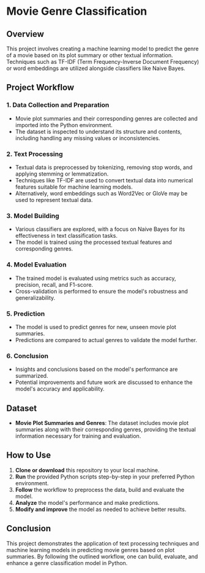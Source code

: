 # Movie Genre Classification

## Overview

This project involves creating a machine learning model to predict the genre of a movie based on its plot summary or other textual information. Techniques such as TF-IDF (Term Frequency-Inverse Document Frequency) or word embeddings are utilized alongside classifiers like Naive Bayes.

## Project Workflow

### 1. Data Collection and Preparation
- Movie plot summaries and their corresponding genres are collected and imported into the Python environment.
- The dataset is inspected to understand its structure and contents, including handling any missing values or inconsistencies.

### 2. Text Processing
- Textual data is preprocessed by tokenizing, removing stop words, and applying stemming or lemmatization.
- Techniques like TF-IDF are used to convert textual data into numerical features suitable for machine learning models.
- Alternatively, word embeddings such as Word2Vec or GloVe may be used to represent textual data.

### 3. Model Building
- Various classifiers are explored, with a focus on Naive Bayes for its effectiveness in text classification tasks.
- The model is trained using the processed textual features and corresponding genres.

### 4. Model Evaluation
- The trained model is evaluated using metrics such as accuracy, precision, recall, and F1-score.
- Cross-validation is performed to ensure the model's robustness and generalizability.

### 5. Prediction
- The model is used to predict genres for new, unseen movie plot summaries.
- Predictions are compared to actual genres to validate the model further.

### 6. Conclusion
- Insights and conclusions based on the model's performance are summarized.
- Potential improvements and future work are discussed to enhance the model's accuracy and applicability.

## Dataset

- **Movie Plot Summaries and Genres**: The dataset includes movie plot summaries along with their corresponding genres, providing the textual information necessary for training and evaluation.

## How to Use

1. **Clone or download** this repository to your local machine.
2. **Run** the provided Python scripts step-by-step in your preferred Python environment.
3. **Follow** the workflow to preprocess the data, build and evaluate the model.
4. **Analyze** the model's performance and make predictions.
5. **Modify and improve** the model as needed to achieve better results.

## Conclusion

This project demonstrates the application of text processing techniques and machine learning models in predicting movie genres based on plot summaries. By following the outlined workflow, one can build, evaluate, and enhance a genre classification model in Python.

